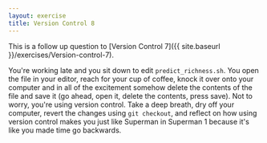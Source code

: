 ```yaml
---
layout: exercise
title: Version Control 8
---
```


This is a follow up question to
[Version Control 7]({{ site.baseurl }}/exercises/Version-control-7).

You're working late and you sit down to edit `predict_richness.sh`. You open the
file in your editor, reach for your cup of coffee, knock it over onto your
computer and in all of the excitement somehow delete the contents of the file
and save it (go ahead, open it, delete the contents, press save). Not to worry,
you're using version control. Take a deep breath, dry off your computer, revert
the changes using `git checkout`, and reflect on how using version control makes
you just like Superman in Superman 1 because it's like you made time go
backwards.
